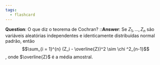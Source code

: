 ```yaml
---
tags:
  - flashcard
---
```

**Question**: O que diz o teorema de Cochran?  ::**Answer**: Se $Z_1, \dots , Z_n$ são variáveis aleatórias independentes e identicamente distribuídas normal padrão, então $$\sum_{i = 1}^{n} (Z_i - \overline{Z})^2 \sim \chi ^2_{n-1}$$, onde $\overline{Z}$ é a média amostral.
<!--SR:!2024-06-11,4,270-->